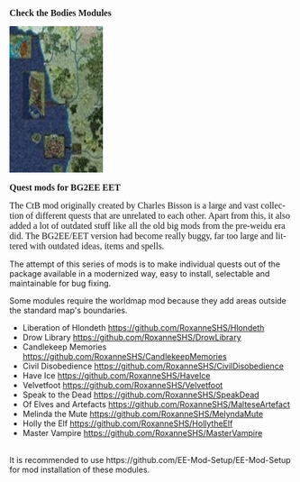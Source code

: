 <html>


<p class=MsoNormal style='line-height:normal'><b><span lang=EN-US
style='font-size:12.0pt;font-family:"Times New Roman",serif'>Check the Bodies Modules</span></b></p>


<p class=MsoNormal style='margin-bottom:0cm;margin-bottom:.0001pt;line-height:
normal'><span style='font-size:12.0pt;font-family:"Times New Roman",serif'><img
width=166 height=260 id="Picture 1" src="WORLDMAP3.jpg"
alt="gallery/WORLDMAP3"></span></p>

<p class=MsoNormal style='line-height:normal'><b><span lang=EN-US
style='font-size:12.0pt;font-family:"Times New Roman",serif'>Quest mods for BG2EE EET</span></b></p>

<p class=MsoNormal style='line-height:normal'><span lang=EN-US
style='font-size:12.0pt;font-family:"Times New Roman",serif'>The CtB mod originally created by Charles Bisson is a large and vast collection of different quests that are unrelated to each other. Apart from this, it also added a lot of outdated stuff like all the old big mods from the pre-weidu era did. The BG2EE/EET version had become really buggy, far too large and littered with outdated ideas, items and spells.<br>

The attempt of this series of mods is to make individual quests out of the package available in a modernized way, easy to install, selectable and maintainable for bug fixing.

Some modules require the worldmap mod because they add areas outside the standard map's boundaries.<br>
- Liberation of Hlondeth https://github.com/RoxanneSHS/Hlondeth
- Drow Library https://github.com/RoxanneSHS/DrowLibrary
- Candlekeep Memories https://github.com/RoxanneSHS/CandlekeepMemories
- Civil Disobedience https://github.com/RoxanneSHS/CivilDisobedience
- Have Ice https://github.com/RoxanneSHS/HaveIce
- Velvetfoot https://github.com/RoxanneSHS/Velvetfoot
- Speak to the Dead https://github.com/RoxanneSHS/SpeakDead
- Of Elves and Artefacts https://github.com/RoxanneSHS/MalteseArtefact
- Melinda the Mute https://github.com/RoxanneSHS/MelyndaMute
- Holly the Elf https://github.com/RoxanneSHS/HollytheElf
- Master Vampire https://github.com/RoxanneSHS/MasterVampire
<br>
It is recommended to use https://github.com/EE-Mod-Setup/EE-Mod-Setup for mod installation of these modules.
&nbsp;</span></p>

<p class=MsoNormal><span lang=EN-NZ>&nbsp;</span></p>

</div>

</body>

</html>
